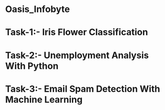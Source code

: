 # Oasis_Infobyte
# Task-1:- Iris Flower Classification
# Task-2:- Unemployment Analysis With Python
# Task-3:- Email Spam Detection With Machine Learning
